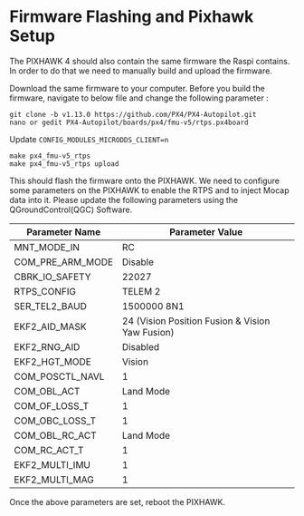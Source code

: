 # Firmware Flashing and Pixhawk Setup
The PIXHAWK 4 should also contain the same firmware the Raspi contains. In order to do that we need to manually build and upload the firmware.

Download the same firmware to your computer. Before you build the firmware, navigate to below file and change the following parameter : 

```
git clone -b v1.13.0 https://github.com/PX4/PX4-Autopilot.git
nano or gedit PX4-Autopilot/boards/px4/fmu-v5/rtps.px4board
```

Update `CONFIG_MODULES_MICRODDS_CLIENT=n`

```
make px4_fmu-v5_rtps
make px4_fmu-v5_rtps upload
```

This should flash the firmware onto the PIXHAWK. We need to configure some parameters on the PIXHAWK to enable the RTPS and to inject Mocap data into it. Please update the following parameters using the QGroundControl(QGC) Software. 

| Parameter Name | Parameter Value |
| --- | --- |
|MNT_MODE_IN|RC|
|COM_PRE_ARM_MODE|Disable|
|CBRK_IO_SAFETY|22027|
|RTPS_CONFIG|TELEM 2|
|SER_TEL2_BAUD|1500000 8N1|
|EKF2_AID_MASK|24 (Vision Position Fusion & Vision Yaw Fusion)|
|EKF2_RNG_AID|Disabled|
|EKF2_HGT_MODE|Vision|
|COM_POSCTL_NAVL|1| 
|COM_OBL_ACT|Land Mode|
|COM_OF_LOSS_T|1|
|COM_OBC_LOSS_T|1|
|COM_OBL_RC_ACT|Land Mode|
|COM_RC_ACT_T|1|
|EKF2_MULTI_IMU|1|
|EKF2_MULTI_MAG|1|

Once the above parameters are set, reboot the PIXHAWK.


